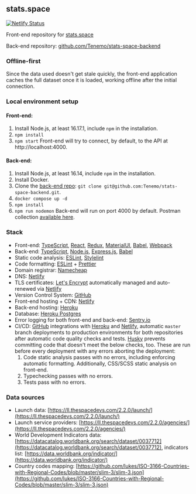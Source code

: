 ## stats.space

[![Netlify Status](https://api.netlify.com/api/v1/badges/82bca42e-6599-4cbe-8b4f-cf45d7db1b3a/deploy-status)](https://app.netlify.com/sites/stats-space/deploys)

Front-end repository for [stats.space](https://stats.space)

Back-end repository: [github.com/Tenemo/stats-space-backend](https://github.com/Tenemo/stats-space-backend)

### Offline-first

Since the data used doesn't get stale quickly, the front-end application caches the full dataset once it is loaded, working offline after the initial connection.

### Local environment setup

#### Front-end:

1. Install Node.js, at least 16.17.1, include `npm` in the installation.
2. `npm install`
3. `npm start`
   Front-end will try to connect, by default, to the API at http://localhost:4000.

#### Back-end:

1. Install Node.js, at least 16.14, include `npm` in the installation.
2. Install Docker.
3. Clone the [back-end repo](github.com/Tenemo/stats-space-backend): `git clone git@github.com:Tenemo/stats-space-backend.git`.
4. `docker compose up -d`
5. `npm install`
6. `npm run nodemon`
   Back-end will run on port 4000 by default. Postman collection [available here](https://github.com/Tenemo/stats-space-backend/blob/master/postman/stats-space.postman_collection.json).

### Stack

-   Front-end: [TypeScript](https://www.typescriptlang.org/), [React](https://react.dev/), [Redux](https://redux.js.org/), [MaterialUI](https://mui.com/), [Babel](https://babeljs.io/), [Webpack](https://webpack.js.org/)
-   Back-end: [TypeScript](https://www.typescriptlang.org/), [Node.js](https://nodejs.org/en), [Express.js](https://expressjs.com/), [Babel](https://babeljs.io/)
-   Static code analysis: [ESLint](https://eslint.org/), [Stylelint](https://stylelint.io/)
-   Code formatting: [ESLint](https://eslint.org/) + [Prettier](https://prettier.io/)
-   Domain registrar: [Namecheap](https://www.namecheap.com/)
-   DNS: [Netlify](https://www.netlify.com/)
-   TLS certificates: [Let's Encrypt](https://letsencrypt.org/) automatically managed and auto-renewed via [Netlify](https://www.netlify.com/)
-   Version Control System: [GitHub](https://github.com/)
-   Front-end hosting + CDN: [Netlify](https://www.netlify.com/)
-   Back-end hosting: [Heroku](https://heroku.com)
-   Database: [Heroku Postgres](https://www.heroku.com/postgres)
-   Error logging for both front-end and back-end: [Sentry.io](https://sentry.io)
-   CI/CD: [GitHub](https://github.com/) integrations with [Heroku](https://heroku.com) and [Netlify](https://www.netlify.com/), automatic `master` branch deployments to production environments for both repositories after automatic code quality checks and tests. [Husky](https://typicode.github.io/husky/#/) prevents committing code that doesn't meet the below checks, too. These are run before every deployment with any errors aborting the deployment:
    1. Code static analysis passes with no errors, including enforcing automatic formatting. Additionally, CSS/SCSS static analysis on front-end.
    2. Typechecking passes with no errors.
    3. Tests pass with no errors.

### Data sources

-   Launch data: [https://ll.thespacedevs.com/2.2.0/launch/](https://ll.thespacedevs.com/2.2.0/launch/)
-   Launch service providers: [https://ll.thespacedevs.com/2.2.0/agencies/](https://ll.thespacedevs.com/2.2.0/agencies/)
-   World Development Indicators data: [https://datacatalog.worldbank.org/search/dataset/0037712](https://datacatalog.worldbank.org/search/dataset/0037712), indicators list: [https://data.worldbank.org/indicator/](https://data.worldbank.org/indicator/)
-   Country codes mapping: [https://github.com/lukes/ISO-3166-Countries-with-Regional-Codes/blob/master/slim-3/slim-3.json](https://github.com/lukes/ISO-3166-Countries-with-Regional-Codes/blob/master/slim-3/slim-3.json)
